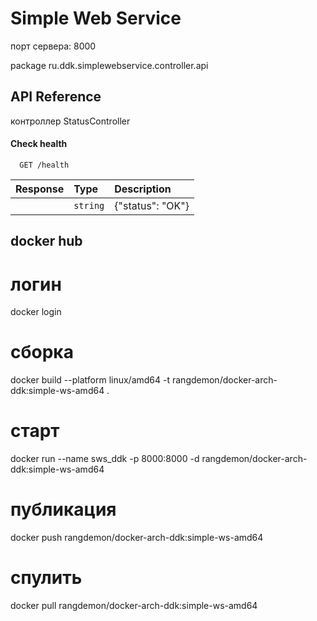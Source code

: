 
# Simple Web Service

порт сервера: 8000

package ru.ddk.simplewebservice.controller.api

## API Reference

контроллер StatusController
#### Check health

```http
  GET /health
```

| Response | Type     | Description                |
| :-------- | :------- | :------------------------- |
|  | `string` | {"status": "OK"} |


## docker hub
# логин
docker login
# сборка
docker build --platform linux/amd64 -t rangdemon/docker-arch-ddk:simple-ws-amd64 .
# старт
docker run --name sws_ddk -p 8000:8000 -d rangdemon/docker-arch-ddk:simple-ws-amd64
# публикация
docker push rangdemon/docker-arch-ddk:simple-ws-amd64
# спулить
docker pull rangdemon/docker-arch-ddk:simple-ws-amd64
